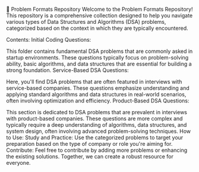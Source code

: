 📂 Problem Formats Repository Welcome to the Problem Formats Repository! This repository is a comprehensive collection designed to help you navigate various types of Data Structures and Algorithms (DSA) problems, categorized based on the context in which they are typically encountered.

Contents: Initial Coding Questions:

This folder contains fundamental DSA problems that are commonly asked in startup environments. These questions typically focus on problem-solving ability, basic algorithms, and data structures that are essential for building a strong foundation. Service-Based DSA Questions:

Here, you'll find DSA problems that are often featured in interviews with service-based companies. These questions emphasize understanding and applying standard algorithms and data structures in real-world scenarios, often involving optimization and efficiency. Product-Based DSA Questions:

This section is dedicated to DSA problems that are prevalent in interviews with product-based companies. These questions are more complex and typically require a deep understanding of algorithms, data structures, and system design, often involving advanced problem-solving techniques. How to Use: Study and Practice: Use the categorized problems to target your preparation based on the type of company or role you're aiming for. Contribute: Feel free to contribute by adding more problems or enhancing the existing solutions. Together, we can create a robust resource for everyone.
